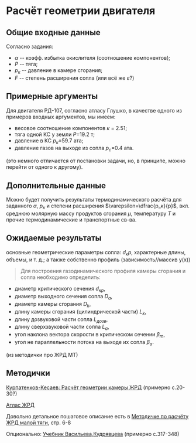 # Расчёт геометрии двигателя

## Общие входные данные
Согласно задания:
- $\alpha$ -- коэфф. избытка окислителя (соотношение компонентов);
- $P$ -- тяга;
- $p_к$ -- давление в камере сгорания;
- $F$ -- степень расширения сопла (или всё же $\varepsilon$?)


## Примерные аргументы
Для двигателя РД-107, согласно атласу Глушкo, в качестве одного из примеров входных аргументов, мы имеем:
- весовое соотношение компонентов $\kappa$ = 2.51; 
- тяга одной КС у земли $P$=19.2 т;
- давление в КС $p_к$=59.7 ата; 
- давление газов на выходе из сопла $p_с$=0.4 ата. 

(это немного отличается от постановки задачи, но, в принципе, можно перейти от одного к другому).

## Дополнительные данные 
Можно будет получить результаты термодинамического расчёта для заданного $\alpha$, $p_к$ и степени расширения $\varepsilon=\dfrac{p_к}{p}$, 
вкл. среднюю молярную массу продуктов сгорания $\mu$, температуру $T$ и прочие термодинамические и транспортные св-ва.

## Ожидаемые результаты
основные геометрические параметры сопла: $d_кр$, характерные длины, объемы, и т. д.; а также собственно профиль (зависимость//массив y(x))

> Для построения газодинамического профиля камеры сгорания и сопла необходимо определить:
- диаметр критического сечения $d_{кр}$,
- диаметр выходного сечения сопла $D_a$,
- диаметр камеры сгорания $D_k$,
- длину камеры сгорания (цилиндрической части) $L_k$,
- длину дозвуковой части сопла $L_{дозв}$,
- длину сверхзвуковой части сопла $L_a$,
- угол наклона  вектора скорости в критическом сечении  $β_m$,
- угол не параллельности потока на выходе их сопла  $β_a$.

(из методички про ЖРД МТ)

## Методички
[Курпатенков-Кесаев: Расчёт геометрии камеры ЖРД](https://1drv.ms/u/s!AiUA0a54pniLklZ-Q7t7EvL3IeaL) (примерно с.20-30?)

[Атлас ЖРД](https://1drv.ms/b/s!AiUA0a54pniLkz32XqfJsELnOSHH?e=MeCWyr)

Довольно детальное пошаговое описание есть в [Методичке по расчёту ЖРД малой тяги](https://1drv.ms/w/s!AiUA0a54pniLklQU52we-ViI77m9?e=7o2QfG), стр. 6-8

Опционально: [Учебник Васильева,Кудрявцева](https://1drv.ms/u/s!AiUA0a54pniLklr55rDgoUinlR7s?e=VWjVGi) (примерно с.317-348)